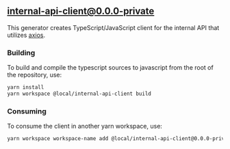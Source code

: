 ## internal-api-client@0.0.0-private

This generator creates TypeScript/JavaScript client for the internal API that utilizes [axios](https://github.com/axios/axios).

### Building

To build and compile the typescript sources to javascript from the root of the repository, use:

```sh
yarn install
yarn workspace @local/internal-api-client build
```

### Consuming

To consume the client in another yarn workspace, use:

```sh
yarn workspace workspace-name add @local/internal-api-client@0.0.0-private
```
